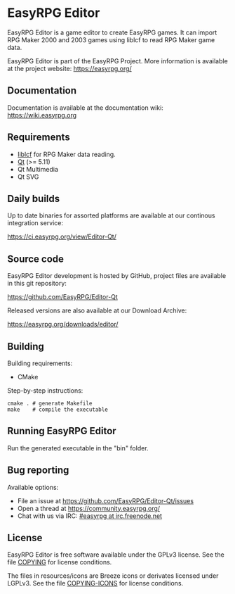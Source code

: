 # EasyRPG Editor

EasyRPG Editor is a game editor to create EasyRPG games. It can import
RPG Maker 2000 and 2003 games using liblcf to read RPG Maker game data.

EasyRPG Editor is part of the EasyRPG Project. More information is
available at the project website: https://easyrpg.org/


## Documentation

Documentation is available at the documentation wiki: https://wiki.easyrpg.org


## Requirements

- [liblcf] for RPG Maker data reading.
- [Qt] (>= 5.11)
- Qt Multimedia
- Qt SVG

## Daily builds

Up to date binaries for assorted platforms are available at our continous
integration service:

https://ci.easyrpg.org/view/Editor-Qt/


## Source code

EasyRPG Editor development is hosted by GitHub, project files are available
in this git repository:

https://github.com/EasyRPG/Editor-Qt

Released versions are also available at our Download Archive:

https://easyrpg.org/downloads/editor/


## Building

Building requirements:

- CMake

Step-by-step instructions:

    cmake . # generate Makefile
    make    # compile the executable


## Running EasyRPG Editor

Run the generated executable in the "bin" folder.


## Bug reporting

Available options:

* File an issue at https://github.com/EasyRPG/Editor-Qt/issues
* Open a thread at https://community.easyrpg.org/
* Chat with us via IRC: [#easyrpg at irc.freenode.net]


## License

EasyRPG Editor is free software available under the GPLv3 license.
See the file [COPYING] for license conditions.

The files in resources/icons are Breeze icons or derivates licensed under
LGPLv3.
See the file [COPYING-ICONS] for license conditions.

[liblcf]: https://github.com/EasyRPG/liblcf
[Qt]: https://www.qt.io
[#easyrpg at irc.freenode.net]: https://kiwiirc.com/nextclient/#ircs://irc.freenode.net/#easyrpg?nick=rpgguest??
[COPYING]: COPYING
[COPYING-ICONS]: licenses/COPYING-ICONS
